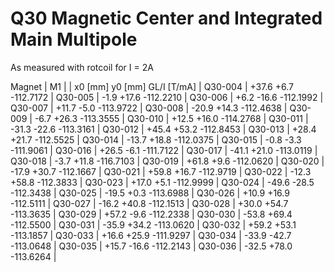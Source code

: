 Q30 Magnetic Center and Integrated Main Multipole
=================================================

As measured with rotcoil for I =   2A

Magnet  |             M1               |
        | x0 [mm]  y0 [mm] GL/I [T/mA] |
Q30-004 |   +37.6     +6.7  -112.7172  |
Q30-005 |    -1.9    +17.6  -112.2210  |
Q30-006 |    +6.2    -16.6  -112.1992  |
Q30-007 |   +11.7     -5.0  -113.9722  |
Q30-008 |   -20.9    +14.3  -112.4638  |
Q30-009 |    -6.7    +26.3  -113.3555  |
Q30-010 |   +12.5    +16.0  -114.2768  |
Q30-011 |   -31.3    -22.6  -113.3161  |
Q30-012 |   +45.4    +53.2  -112.8453  |
Q30-013 |   +28.4    +21.7  -112.5525  |
Q30-014 |   -13.7    +18.8  -112.0375  |
Q30-015 |    -0.8     -3.3  -111.9061  |
Q30-016 |   +26.5     -6.1  -111.7122  |
Q30-017 |   -41.1    +21.0  -113.0119  |
Q30-018 |    -3.7    +11.8  -116.7103  |
Q30-019 |   +61.8     +9.6  -112.0620  |
Q30-020 |   -17.9    +30.7  -112.1667  |
Q30-021 |   +59.8    +16.7  -112.9719  |
Q30-022 |   -12.3    +58.8  -112.3833  |
Q30-023 |   +17.0     +5.1  -112.9999  |
Q30-024 |   -49.6    -28.5  -112.3438  |
Q30-025 |   -19.5     +0.3  -113.6988  |
Q30-026 |   +10.9    +16.9  -112.5111  |
Q30-027 |   -16.2    +40.8  -112.1513  |
Q30-028 |   +30.0    +54.7  -113.3635  |
Q30-029 |   +57.2     -9.6  -112.2338  |
Q30-030 |   -53.8    +69.4  -112.5500  |
Q30-031 |   -35.9    +34.2  -113.0620  |
Q30-032 |   +59.2    +53.1  -113.1857  |
Q30-033 |   +16.6    +25.9  -111.9297  |
Q30-034 |   -33.9    -42.7  -113.0648  |
Q30-035 |   +15.7    -16.6  -112.2143  |
Q30-036 |   -32.5    +78.0  -113.6264  |

